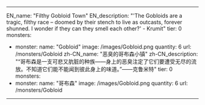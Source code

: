 ---

EN_name: "Filthy Gobloid Town"
EN_description: "'The Gobloids are a tragic, filthy race – doomed by their stench to live as outcasts, forever shunned. I wonder if they can they smell each other?' - Krumit"
tier: 0
monsters:
  - monster:
    name: "Gobloid"
    image: /images/Gobloid.png
    quantity: 6
    url: /monsters/Gobloid
zh-CN_name: "恶臭的哥布森小镇"
zh-CN_description: "“哥布森是一支可悲又肮脏的种族——身上的恶臭注定了它们要遭受无尽的流放。不知道它们能不能闻到彼此身上的味道。”——克鲁米特"
tier: 0
monsters:
  - monster:
    name: "哥布森"
    image: /images/Gobloid.png
    quantity: 6
    url: /monsters/Gobloid
---